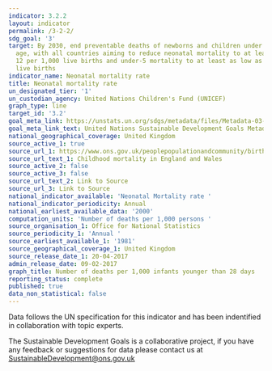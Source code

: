 ```yaml
---
indicator: 3.2.2
layout: indicator
permalink: /3-2-2/
sdg_goal: '3'
target: By 2030, end preventable deaths of newborns and children under 5 years of
  age, with all countries aiming to reduce neonatal mortality to at least as low as
  12 per 1,000 live births and under-5 mortality to at least as low as 25 per 1,000
  live births
indicator_name: Neonatal mortality rate
title: Neonatal mortality rate
un_designated_tier: '1'
un_custodian_agency: United Nations Children's Fund (UNICEF)
graph_type: line
target_id: '3.2'
goal_meta_link: https://unstats.un.org/sdgs/metadata/files/Metadata-03-02-02.pdf
goal_meta_link_text: United Nations Sustainable Development Goals Metadata (pdf 224kB)
national_geographical_coverage: United Kingdom
source_active_1: true
source_url_1: https://www.ons.gov.uk/peoplepopulationandcommunity/birthsdeathsandmarriages/deaths/datasets/childmortalitystatisticschildhoodinfantandperinatalchildhoodinfantandperinatalmortalityinenglandandwales
source_url_text_1: Childhood mortality in England and Wales
source_active_2: false
source_active_3: false
source_url_text_2: Link to Source
source_url_3: Link to Source
national_indicator_available: 'Neonatal Mortality rate '
national_indicator_periodicity: Annual
national_earliest_available_data: '2000'
computation_units: 'Number of deaths per 1,000 persons '
source_organisation_1: Office for National Statistics
source_periodicity_1: 'Annual '
source_earliest_available_1: '1981'
source_geographical_coverage_1: United Kingdom
source_release_date_1: 20-04-2017
admin_release_date: 09-02-2017
graph_title: Number of deaths per 1,000 infants younger than 28 days
reporting_status: complete
published: true
data_non_statistical: false
---
```

Data follows the UN specification for this indicator and has been indentified in collaboration with topic experts.

The Sustainable Development Goals is a collaborative project, if you have any feedback or suggestions for data please contact us at <SustainableDevelopment@ons.gov.uk>
